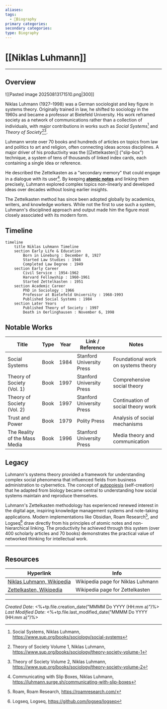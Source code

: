 ```yaml
---
aliases:
tags:
  - 👤Biography
primary categories:
secondary categories:
type: Biography
---
```

# [[Niklas Luhmann]]

---

## Overview

![[Pasted image 20250813171510.png|300]]

Niklas Luhmann (1927–1998) was a German sociologist and key figure in systems theory. Originally trained in law, he shifted to sociology in the 1960s and became a professor at Bielefeld University. His work reframed society as a network of communications rather than a collection of individuals, with major contributions in works such as *Social Systems*[^1] and *Theory of Society*[^2][^3].

Luhmann wrote over 70 books and hundreds of articles on topics from law and politics to art and religion, often connecting ideas across disciplines. A major driver of his productivity was the [[Zettelkasten]] ("slip-box") technique, a system of tens of thousands of linked index cards, each containing a single idea or reference.

He described the Zettelkasten as a "secondary memory" that could engage in a dialogue with its user[^4]. By keeping [**atomic notes**](https://www.notedexapp.com/blog/atomic-notes) and linking them precisely, Luhmann explored complex topics non-linearly and developed ideas over decades without losing earlier insights.

The Zettelkasten method has since been adopted globally by academics, writers, and knowledge workers. While not the first to use such a system, Luhmann's disciplined approach and output made him the figure most closely associated with its modern form.

## Timeline

```mermaid
timeline
    title Niklas Luhmann Timeline
    section Early Life & Education
        Born in Lüneburg : December 8, 1927
        Started Law Studies : 1946
        Completed Law Degree : 1949
    section Early Career
        Civil Service : 1954-1962
        Harvard Fellowship : 1960-1961
        Started Zettelkasten : 1951
    section Academic Career
        PhD in Sociology : 1966
        Professor at Bielefeld University : 1968-1993
        Published Social Systems : 1984
    section Later Years
        Published Theory of Society : 1997
        Death in Oerlinghausen : November 6, 1998
```

## Notable Works

| Title                         | Type | Year | Link / Reference          | Notes                               |
| ----------------------------- | ---- | ---- | ------------------------- | ----------------------------------- |
| Social Systems                | Book | 1984 | Stanford University Press | Foundational work on systems theory |
| Theory of Society (Vol. 1)    | Book | 1997 | Stanford University Press | Comprehensive social theory         |
| Theory of Society (Vol. 2)    | Book | 1997 | Stanford University Press | Continuation of social theory work  |
| Trust and Power               | Book | 1979 | Polity Press              | Analysis of social mechanisms       |
| The Reality of the Mass Media | Book | 1996 | Stanford University Press | Media theory and communication      |

## Legacy

Luhmann's systems theory provided a framework for understanding complex social phenomena that influenced fields from business administration to cybernetics. The concept of [autopoiesis](https://en.wikipedia.org/wiki/Autopoiesis) (self-creation) that he adapted from biology became central to understanding how social systems maintain and reproduce themselves.

Luhmann's Zettelkasten methodology has experienced renewed interest in the digital age, inspiring knowledge management systems and note-taking applications. Modern implementations like Obsidian, Roam Research[^5],  and Logseq[^6] draw directly from his principles of atomic notes and non-hierarchical linking. The productivity he achieved through this system (over 400 scholarly articles and 70 books) demonstrates the practical value of networked thinking for intellectual work.

---

## Resources

| Hyperlink                                                                 | Info                              |
| ------------------------------------------------------------------------- | --------------------------------- |
| [Niklas Luhmann, Wikipedia](https://en.wikipedia.org/wiki/Niklas_Luhmann) | Wikipedia page for Niklas Luhmann |
| [Zettelkasten, Wikipedia](https://en.wikipedia.org/wiki/Zettelkasten)     | Wikipedia page for Zettelkasten   |

[^1]: Social Systems, Niklas Luhmann, https://www.sup.org/books/sociology/social-systems
[^2]: Theory of Society Volume 1, Niklas Luhmann, https://www.sup.org/books/sociology/theory-society-volume-1
[^3]: Theory of Society Volume 2, Niklas Luhmann, https://www.sup.org/books/sociology/theory-society-volume-2
[^4]: Communicating with Slip Boxes, Niklas Luhmann, https://luhmann.surge.sh/communicating-with-slip-boxes
[^5]: Roam, Roam Research, https://roamresearch.com/
[^6]: Logseq, Logseq, https://github.com/logseq/logseq

---

*Created Date*: <%+tp.file.creation_date("MMMM Do YYYY (HH:mm a)")%>  
*Last Modified Date*: <%+tp.file.last_modified_date("MMMM Do YYYY (HH:mm a)")%>
